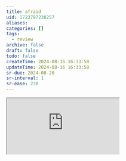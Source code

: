 ```yaml
---
title: afraid
uid: 1723797238257
aliases:
categories: []
tags:
  - review
archive: false
draft: false
todo: false
createTime: 2024-08-16 16:33:58
updateTime: 2024-08-16 16:33:58
sr-due: 2024-08-20
sr-interval: 1
sr-ease: 230
---
```


<iframe
  class="iframe_full"
  src="https://dict.youdao.com/result?word=afraid&lang=en"
>
</iframe>
